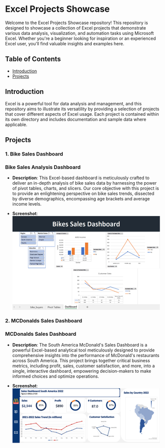 # Excel Projects Showcase

Welcome to the Excel Projects Showcase repository! This repository is designed to showcase a collection of Excel projects that demonstrate various data analysis, visualization, and automation tasks using Microsoft Excel. Whether you're a beginner looking for inspiration or an experienced Excel user, you'll find valuable insights and examples here.

## Table of Contents

- [Introduction](#introduction)
- [Projects](#projects)

## Introduction

Excel is a powerful tool for data analysis and management, and this repository aims to illustrate its versatility by providing a selection of projects that cover different aspects of Excel usage. Each project is contained within its own directory and includes documentation and sample data where applicable.

## Projects

### 1. Bike Sales Dashboard

### Bike Sales Analysis Dashboard

- **Description**: This Excel-based dashboard is meticulously crafted to deliver an in-depth analysis of bike sales data by harnessing the power of pivot tables, charts, and slicers. Our core objective with this project is to provide an enlightening perspective on bike sales trends, dissected by diverse demographics, encompassing age brackets and average income levels.

- **Screenshot**: ![Dashboard Screenshot](https://github.com/Swapppyy/Excel_Projects/blob/main/Bike_sales_dashboard.png)

### 2. MCDonalds Sales Dashboard

### MCDonalds Sales Dashboard

- **Description**: The South America McDonald's Sales Dashboard is a powerful Excel-based analytical tool meticulously designed to provide comprehensive insights into the performance of McDonald's restaurants across South America. This project brings together critical business metrics, including profit, sales, customer satisfaction, and more, into a single, interactive dashboard, empowering decision-makers to make informed choices and optimize operations.

- **Screenshot**: ![Dashboard Screenshot](https://github.com/Swapppyy/Excel_Projects/blob/main/mcd-ss.png)



